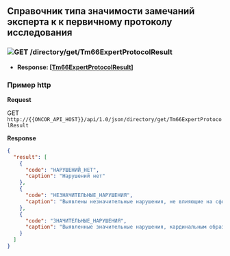 ## Справочник типа значимости замечаний эксперта к к первичному протоколу исследования

### ![GET](../../../../img/get.png) /directory/get/Tm66ExpertProtocolResult
* **Response: [[Tm66ExpertProtocolResult](../../../../types/types.md#com.siams.med.api.Tm66ExpertProtocolResult)]**

### Пример http

**Request**

   GET `http://{{ONCOR_API_HOST}}/api/1.0/json/directory/get/Tm66ExpertProtocolResult`

**Response**
```json
{
  "result": [
    {
      "code": "НАРУШЕНИЙ_НЕТ",
      "caption": "Нарушений нет"
    },
    {
      "code": "НЕЗНАЧИТЕЛЬНЫЕ_НАРУШЕНИЯ",
      "caption": "Выявлены незначительные нарушения, не влияющие на сформированное заключение"
    },
    {
      "code": "ЗНАЧИТЕЛЬНЫЕ_НАРУШЕНИЯ",
      "caption": "Выявленные значительные нарушения, кардинальным образом меняющие сформированное заключение"
    }
  ]
}
```